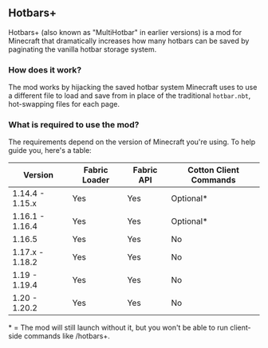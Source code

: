 ## Hotbars+
Hotbars+ (also known as "MultiHotbar" in earlier versions) is a mod for Minecraft that dramatically increases how many hotbars can be saved by paginating the vanilla hotbar storage system.

### How does it work?
The mod works by hijacking the saved hotbar system Minecraft uses to use a different file to load and save from in place of the traditional `hotbar.nbt`, hot-swapping files for each page.

### What is required to use the mod?
The requirements depend on the version of Minecraft you're using. To help guide you, here's a table:

| Version            | Fabric Loader | Fabric API | Cotton Client Commands |
|--------------------| ------------- | ---------- | ---------------------- |
| 1.14.4 - 1.15.x    | Yes           | Yes        | Optional*              |
| 1.16.1 - 1.16.4    | Yes           | Yes        | Optional*              |
| 1.16.5             | Yes           | Yes        | No                     |
| 1.17.x - 1.18.2    | Yes           | Yes        | No                     |
| 1.19 - 1.19.4      | Yes           | Yes        | No                     |
| 1.20 - 1.20.2      | Yes           | Yes        | No                     |

\* = The mod will still launch without it, but you won't be able to run client-side commands like /hotbars+.
